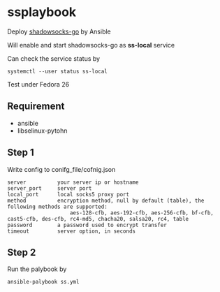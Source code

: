 # ssplaybook
Deploy [shadowsocks-go](https://github.com/shadowsocks/shadowsocks-go) by Ansible

Will enable and start shadowsocks-go as **ss-local** service

Can check the service status by
```
systemctl --user status ss-local
```

Test under Fedora 26

## Requirement
* ansible
* libselinux-pytohn

## Step 1
Write config to conifg_file/cofnig.json
```
server          your server ip or hostname
server_port     server port
local_port      local socks5 proxy port
method          encryption method, null by default (table), the following methods are supported:
                    aes-128-cfb, aes-192-cfb, aes-256-cfb, bf-cfb, cast5-cfb, des-cfb, rc4-md5, chacha20, salsa20, rc4, table
password        a password used to encrypt transfer
timeout         server option, in seconds
```
## Step 2
Run the palybook by
```
ansible-palybook ss.yml
```
